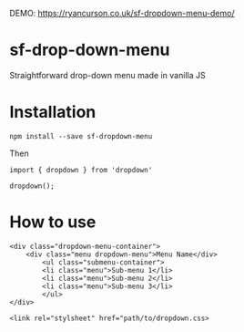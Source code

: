 DEMO: https://ryancurson.co.uk/sf-dropdown-menu-demo/

# sf-drop-down-menu
Straightforward drop-down menu made in vanilla JS

# Installation
```
npm install --save sf-dropdown-menu
```

Then

```
import { dropdown } from 'dropdown'

dropdown();
```

# How to use
```
<div class="dropdown-menu-container">
    <div class="menu dropdown-menu">Menu Name</div>
        <ul class="submenu-container">
        <li class="menu">Sub-menu 1</li>
        <li class="menu">Sub-menu 2</li>
        <li class="menu">Sub-menu 3</li>
        </ul>
</div>
```

```
<link rel="stylsheet" href="path/to/dropdown.css>
```
